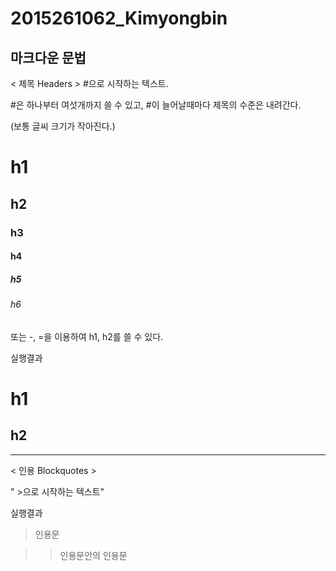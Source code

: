 # 2015261062_Kimyongbin


마크다운 문법
-------------------------------------------------------------------------------------------------------------------------------------------
< 제목 Headers >
#으로 시작하는 텍스트.

#은 하나부터 여섯개까지 쓸 수 있고, #이 늘어날때마다 제목의 수준은 내려간다.

(보통 글씨 크기가 작아진다.)

	          
# h1                      
## h2
### h3
#### h4
##### h5
###### h6

또는 -, =을 이용하여 h1, h2를 쓸 수 있다.

실행결과

h1
===

h2
--
----------------------------------------------------------------------------------------------------------------------------------------

< 인용 Blockquotes >

" >으로 시작하는 텍스트"

실행결과

> 인용문

>> 인용문안의 인용문
